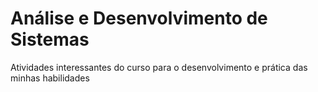 # Análise e Desenvolvimento de Sistemas
Atividades interessantes do curso para o desenvolvimento e prática das minhas habilidades  
